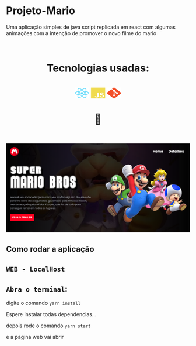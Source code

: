 # Projeto-Mario

Uma aplicação simples de java script replicada em react com algumas animações com a intenção de promover o novo filme do mario

<div align="center" valign="top"><br>

  <h1 align="center" font-size="13px"> Tecnologias usadas:</h1><br>
  
  
  <img align="center" alt="React" height="30" width="40" src="https://raw.githubusercontent.com/devicons/devicon/master/icons/react/react-original.svg">
  <img align="center" alt="Js" height="30" width="40" src="https://raw.githubusercontent.com/devicons/devicon/master/icons/javascript/javascript-plain.svg">
  <img align="center" alt="Git" height="30" width="40" src="https://raw.githubusercontent.com/devicons/devicon/master/icons/git/git-original.svg">
  <h1>💅</h1>
  
  
</div><br>

![PROJETO-MARIO-IMAGE](https://github.com/Leeo-Henrique/projeto-mario/blob/main/src/assets/ExampleProject.png?raw=true)

## Como rodar a aplicação

## `WEB - LocalHost`

## `Abra o terminal`:

digite o comando `yarn install`

Espere instalar todas dependencias...

depois rode o comando `yarn start`

e a pagina web vai abrir
